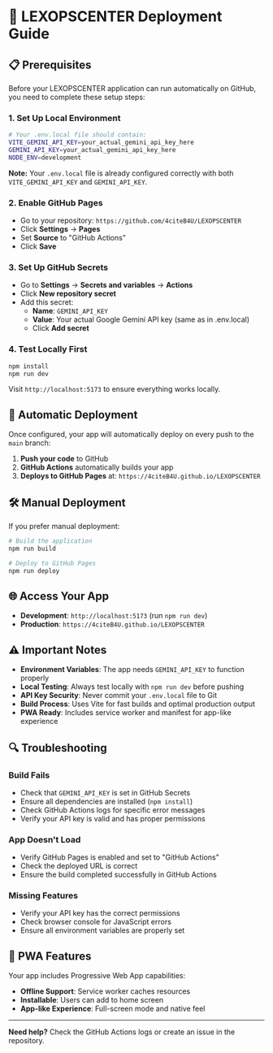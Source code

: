# 🚀 LEXOPSCENTER Deployment Guide

## 📋 Prerequisites

Before your LEXOPSCENTER application can run automatically on GitHub, you need to complete these setup steps:

### 1. **Set Up Local Environment**
```bash
# Your .env.local file should contain:
VITE_GEMINI_API_KEY=your_actual_gemini_api_key_here
GEMINI_API_KEY=your_actual_gemini_api_key_here
NODE_ENV=development
```

**Note:** Your `.env.local` file is already configured correctly with both `VITE_GEMINI_API_KEY` and `GEMINI_API_KEY`.

### 2. **Enable GitHub Pages**
- Go to your repository: `https://github.com/4citeB4U/LEXOPSCENTER`
- Click **Settings** → **Pages**
- Set **Source** to "GitHub Actions"
- Click **Save**

### 3. **Set Up GitHub Secrets**
- Go to **Settings** → **Secrets and variables** → **Actions**
- Click **New repository secret**
- Add this secret:
  - **Name**: `GEMINI_API_KEY`
  - **Value**: Your actual Google Gemini API key (same as in .env.local)
  - Click **Add secret**

### 4. **Test Locally First**
```bash
npm install
npm run dev
```
Visit `http://localhost:5173` to ensure everything works locally.

## 🔄 Automatic Deployment

Once configured, your app will automatically deploy on every push to the `main` branch:

1. **Push your code** to GitHub
2. **GitHub Actions** automatically builds your app
3. **Deploys to GitHub Pages** at: `https://4citeB4U.github.io/LEXOPSCENTER`

## 🛠️ Manual Deployment

If you prefer manual deployment:

```bash
# Build the application
npm run build

# Deploy to GitHub Pages
npm run deploy
```

## 🌐 Access Your App

- **Development**: `http://localhost:5173` (run `npm run dev`)
- **Production**: `https://4citeB4U.github.io/LEXOPSCENTER`

## ⚠️ Important Notes

- **Environment Variables**: The app needs `GEMINI_API_KEY` to function properly
- **Local Testing**: Always test locally with `npm run dev` before pushing
- **API Key Security**: Never commit your `.env.local` file to Git
- **Build Process**: Uses Vite for fast builds and optimal production output
- **PWA Ready**: Includes service worker and manifest for app-like experience

## 🔍 Troubleshooting

### Build Fails
- Check that `GEMINI_API_KEY` is set in GitHub Secrets
- Ensure all dependencies are installed (`npm install`)
- Check GitHub Actions logs for specific error messages
- Verify your API key is valid and has proper permissions

### App Doesn't Load
- Verify GitHub Pages is enabled and set to "GitHub Actions"
- Check the deployed URL is correct
- Ensure the build completed successfully in GitHub Actions

### Missing Features
- Verify your API key has the correct permissions
- Check browser console for JavaScript errors
- Ensure all environment variables are properly set

## 📱 PWA Features

Your app includes Progressive Web App capabilities:
- **Offline Support**: Service worker caches resources
- **Installable**: Users can add to home screen
- **App-like Experience**: Full-screen mode and native feel

---

**Need help?** Check the GitHub Actions logs or create an issue in the repository.
